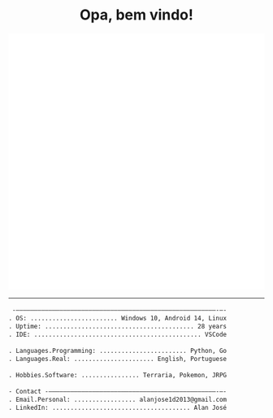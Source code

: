 <h1 align="center">Opa, bem vindo!</h1>

<p align="center">
  <img src="https://raw.githubusercontent.com/Mogutaa/Mogutaa/850c6a080ad14efa89694bee271e4a28c7ba467f/profile.svg" alt="profile" />
</p>

---

```text
 -———————————————————————————————————————————————————————-—-
. OS: ........................ Windows 10, Android 14, Linux
. Uptime: ......................................... 28 years
. IDE: .............................................. VSCode 

. Languages.Programming: ........................ Python, Go
. Languages.Real: ...................... English, Portuguese

. Hobbies.Software: ................ Terraria, Pokemon, JRPG 

- Contact -——————————————————————————————————————————————-—-
. Email.Personal: ................. alanjose1d2013@gmail.com
. LinkedIn: ...................................... Alan José



